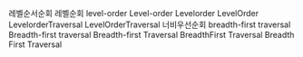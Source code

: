 레벨순서순회
레벨순회
level-order
Level-order
Levelorder
LevelOrder
LevelorderTraversal
LevelOrderTraversal
너비우선순회
breadth-first traversal
Breadth-first traversal
Breadth-first Traversal
BreadthFirst Traversal
Breadth First Traversal